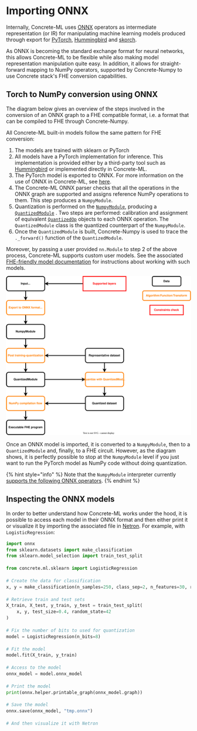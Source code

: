 # Importing ONNX

Internally, Concrete-ML uses [ONNX](https://github.com/onnx/onnx) operators as intermediate representation (or IR) for manipulating machine learning models produced through export for [PyTorch](https://github.com/pytorch/pytorch), [Hummingbird](https://github.com/microsoft/hummingbird) and [skorch](https://github.com/skorch-dev/skorch).

As ONNX is becoming the standard exchange format for neural networks, this allows Concrete-ML to be flexible while also making model representation manipulation quite easy. In addition, it allows for straight-forward mapping to NumPy operators, supported by Concrete-Numpy to use Concrete stack's FHE conversion capabilities.

## Torch to NumPy conversion using ONNX

The diagram below gives an overview of the steps involved in the conversion of an ONNX graph to a FHE compatible format, i.e. a format that can be compiled to FHE through Concrete-Numpy.

All Concrete-ML built-in models follow the same pattern for FHE conversion:

1. The models are trained with sklearn or PyTorch
1. All models have a PyTorch implementation for inference. This implementation is provided either by a third-party tool such as [Hummingbird](external_libraries.md#hummingbird) or implemented directly in Concrete-ML.
1. The PyTorch model is exported to ONNX. For more information on the use of ONNX in Concrete-ML, see [here](onnx_pipeline.md#torch-to-numpy-conversion-using-onnx).
1. The Concrete-ML ONNX parser checks that all the operations in the ONNX graph are supported and assigns reference NumPy operations to them. This step produces a `NumpyModule`.
1. Quantization is performed on the [`NumpyModule`](../developer-guide/api/concrete.ml.torch.numpy_module.md#class-numpymodule), producing a [`QuantizedModule`](../developer-guide/api/concrete.ml.quantization.quantized_module.md#class-quantizedmodule) . Two steps are performed: calibration and assignment of equivalent [`QuantizedOp`](../developer-guide/api/concrete.ml.quantization.base_quantized_op.md#class-quantizedop) objects to each ONNX operation. The `QuantizedModule` class is the quantized counterpart of the `NumpyModule`.
1. Once the `QuantizedModule` is built, Concrete-Numpy is used to trace the `._forward()` function of the `QuantizedModule`.

Moreover, by passing a user provided `nn.Module` to step 2 of the above process, Concrete-ML supports custom user models. See the associated [FHE-friendly model documentation](../deep-learning/fhe_friendly_models.md) for instructions about working with such models.

![Torch compilation flow with ONNX](../_static/compilation-pipeline/torch_to_numpy_with_onnx.svg)

Once an ONNX model is imported, it is converted to a `NumpyModule`, then to a `QuantizedModule` and, finally, to a FHE circuit. However, as the diagram shows, it is perfectly possible to stop at the `NumpyModule` level if you just want to run the PyTorch model as NumPy code without doing quantization.

{% hint style="info" %}
Note that the `NumpyModule` interpreter currently [supports the following ONNX operators](../deep-learning/onnx_support.md#supported-operators).
{% endhint %}

## Inspecting the ONNX models

In order to better understand how Concrete-ML works under the hood, it is possible to access each model in their ONNX format and then either print it or visualize it by importing the associated file in [Netron](https://netron.app). For example, with `LogisticRegression`:

```python
import onnx
from sklearn.datasets import make_classification
from sklearn.model_selection import train_test_split

from concrete.ml.sklearn import LogisticRegression

# Create the data for classification
x, y = make_classification(n_samples=250, class_sep=2, n_features=30, random_state=42)

# Retrieve train and test sets
X_train, X_test, y_train, y_test = train_test_split(
    x, y, test_size=0.4, random_state=42
)

# Fix the number of bits to used for quantization
model = LogisticRegression(n_bits=8)

# Fit the model
model.fit(X_train, y_train)

# Access to the model
onnx_model = model.onnx_model

# Print the model
print(onnx.helper.printable_graph(onnx_model.graph))

# Save the model
onnx.save(onnx_model, "tmp.onnx")

# And then visualize it with Netron
```
